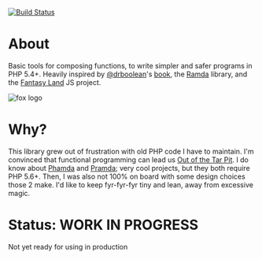 [![Build Status](https://travis-ci.org/ikr/fyrfyrfyr.svg?branch=master)](https://travis-ci.org/ikr/fyrfyrfyr)

# About

Basic tools for composing functions, to write simpler and safer programs in PHP 5.4+. Heavily
inspired by [@drboolean](https://twitter.com/drboolean)'s
[book](https://drboolean.gitbooks.io/mostly-adequate-guide/content/), the
[Ramda](http://ramdajs.com/) library, and the
[Fantasy Land](https://github.com/fantasyland/fantasy-land) JS project.

![fox logo](https://ikr.su/h/img/fyrfyrfyr.png)

# Why?

This library grew out of frustration with old PHP code I have to maintain. I'm convinced that
functional programming can lead us [Out of the Tar Pit](http://shaffner.us/cs/papers/tarpit.pdf). I
do know about [Phamda](https://github.com/mpajunen/phamda) and
[Pramda](https://github.com/kapolos/pramda); very cool projects, but they both require PHP
5.6+. Then, I was also not 100% on board with some design choices those 2 make. I'd like to keep
fyr-fyr-fyr tiny and lean, away from excessive magic.

# Status: WORK IN PROGRESS

Not yet ready for using in production
